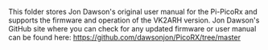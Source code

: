 This folder stores Jon Dawson's original user manual for the Pi-PicoRx and supports the firmware and operation of the VK2ARH version.
Jon Dawson's GitHub site where you can check for any updated firmware or user manual can be found here:
https://github.com/dawsonjon/PicoRX/tree/master
